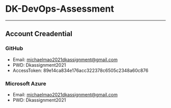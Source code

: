 # DK-DevOps-Assessment

---

## Account Creadential

### GitHub

- Email: michaelmao2021dkassignment@gmail.com
- PWD: Dkassignment2021
- AccessToken: 89e14ca834e176acc322378c6505c2348a60c876

### Microsoft Azure

- Email: michaelmao2021dkassignment@gmail.com
- PWD: Dkassignment2021
